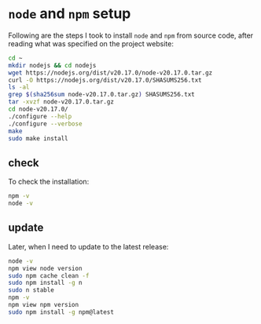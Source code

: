 # `node` and `npm` setup

Following are the steps I took to install `node` and `npm` from source code, after reading what was specified on the project website:

```bash
cd ~
mkdir nodejs && cd nodejs
wget https://nodejs.org/dist/v20.17.0/node-v20.17.0.tar.gz
curl -O https://nodejs.org/dist/v20.17.0/SHASUMS256.txt
ls -al
grep $(sha256sum node-v20.17.0.tar.gz) SHASUMS256.txt
tar -xvzf node-v20.17.0.tar.gz
cd node-v20.17.0/
./configure --help
./configure --verbose
make
sudo make install
```

## check

To check the installation:

```bash
npm -v
node -v
```

## update

Later, when I need to update to the latest release:

```bash
node -v
npm view node version
sudo npm cache clean -f
sudo npm install -g n
sudo n stable
npm -v
npm view npm version
sudo npm install -g npm@latest
```